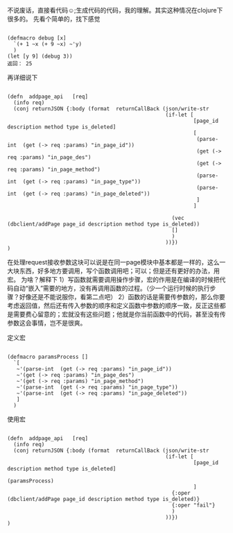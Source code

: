 不说废话，直接看代码☺;生成代码的代码，我的理解。其实这种情况在clojure下很多的。
先看个简单的，找下感觉
<pre><code>
(defmacro debug [x]
  `(+ 1 ~x (+ 9 ~x) ~'y)
  )
(let [y 9] (debug 3))
返回： 25
</code></pre>


再详细说下
<pre><code>
(defn  addpage_api   [req]
  (info req)
  (conj returnJSON {:body (format  returnCallBack (json/write-str
                                                   (if-let [
                                                            [page_id description method type is_deleted]
                                                            [
                                                             (parse-int  (get (-> req :params) "in_page_id"))
                                                             (get (-> req :params) "in_page_des")
                                                             (get (-> req :params) "in_page_method")
                                                             (parse-int  (get (-> req :params) "in_page_type"))
                                                             (parse-int  (get (-> req :params) "in_page_deleted"))
                                                             ]
                                                            ]

                                                     (vec  (dbclient/addPage page_id description method type is_deleted))
                                                     []
                                                     )
                                                   ))})
)
</code></pre>

在处理request接收参数这块可以说是在同一page模块中基本都是一样的，这么一大块东西，好多地方要调用，写个函数调用吧；可以；但是还有更好的办法，用宏。
为啥？解释下
1）写函数就需要调用操作步骤，宏的作用是在编译的时候把代码自动“嵌入”需要的地方，没有再调用函数的过程。（少一个运行时候的执行步骤？好像还是不能说服你，看第二点吧）
2）函数的话是需要传参数的，那么你要考虑返回值，然后还有传入参数的顺序和定义函数中参数的顺序一致，反正这些都是需要费心留意的；宏就没有这些问题；他就是你当前函数中的代码，甚至没有传参数这会事情，岂不是很爽。


定义宏
<pre><code>
(defmacro paramsProcess []
  `[
   ~'(parse-int  (get (-> req :params) "in_page_id"))
   ~'(get (-> req :params) "in_page_des")
   ~'(get (-> req :params) "in_page_method")
   ~'(parse-int  (get (-> req :params) "in_page_type"))
   ~'(parse-int  (get (-> req :params) "in_page_deleted"))
   ]
  )
</code></pre>

使用宏
<pre><code>
(defn  addpage_api   [req]
  (info req)
  (conj returnJSON {:body (format  returnCallBack (json/write-str
                                                   (if-let [
                                                            [page_id description method type is_deleted]
                                                            (paramsProcess)
                                                            ]
                                                     {:oper (dbclient/addPage page_id description method type is_deleted)}
                                                     {:oper "fail"}
                                                     )
                                                   ))})
)

</code></pre>
